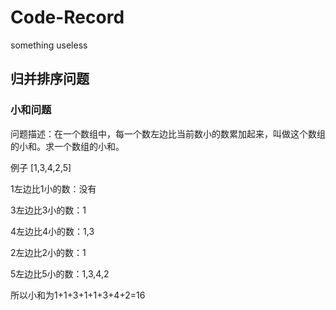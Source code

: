 # Code-Record
something useless
## 归并排序问题
### 小和问题
问题描述：在一个数组中，每一个数左边比当前数小的数累加起来，叫做这个数组的小和。求一个数组的小和。

例子
[1,3,4,2,5]

1左边比1小的数：没有

3左边比3小的数：1

4左边比4小的数：1,3

2左边比2小的数：1

5左边比5小的数：1,3,4,2

所以小和为1+1+3+1+1+3+4+2=16
